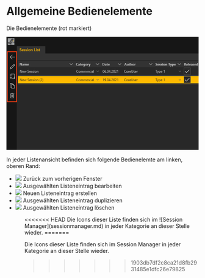 # Allgemeine Bedienelemente


Die Bedienelemente (rot markiert)

![Placeholder](img/Bedienelemente.PNG)

In jeder Listenansicht befinden sich folgende Bedienelemte am linken, oberen Rand:
<ul>
<li><div><img src="../img/be_arrow.png" /> Zurück zum vorherigen Fenster</div> </li>
<li><div><img src="../img/be_pencil.png"/> Ausgewählten Listeneintrag bearbeiten</div></li>
<li><div><img src="../img/be_new.png"/> Neuen Listeneintrag erstellen</div></li>
<li><div><img src="../img/be_duplicate.png"/> Ausgewählten Listeneintrag duplizieren</div></li>
<li><div><img src="../img/be_delete.png"/> Ausgewählten Listeneintrag löschen</div></li>
<ul>
<<<<<<< HEAD
Die Icons dieser Liste finden sich im ![Session Manager](sessionmanager.md) in jeder Kategorie an dieser Stelle wieder.
=======

Die Icons dieser Liste finden sich im Session Manager in jeder Kategorie an dieser Stelle wieder.
>>>>>>> 1903db7df2c8ca21d8fb2931485e1dfc26e79825

